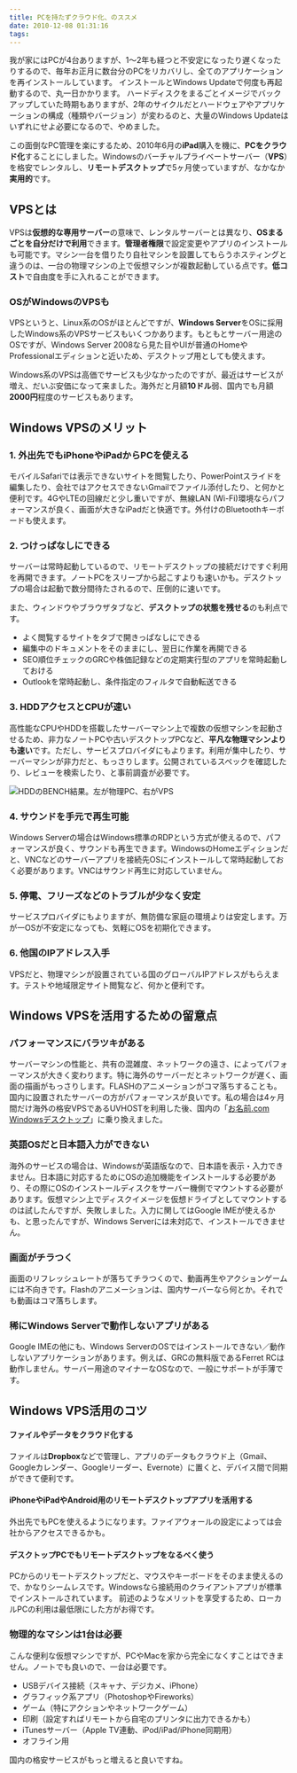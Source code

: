 ```yaml
---
title: PCを持たずクラウド化、のススメ
date: 2010-12-08 01:31:16
tags:
---
```


我が家にはPCが4台ありますが、1〜2年も経つと不安定になったり遅くなったりするので、毎年お正月に数台分のPCをリカバリし、全てのアプリケーションを再インストールしています。
インストールとWindows Updateで何度も再起動するので、丸一日かかります。
ハードディスクをまるごとイメージでバックアップしていた時期もありますが、2年のサイクルだとハードウェアやアプリケーションの構成（種類やバージョン）が変わるのと、大量のWindows Updateはいずれにせよ必要になるので、やめました。

この面倒なPC管理を楽にするため、2010年6月の**iPad**購入を機に、**PCをクラウド化**することにしました。Windowsのバーチャルプライベートサーバー（**VPS**）を格安でレンタルし、**リモートデスクトップ**で5ヶ月使っていますが、なかなか**実用的**です。
<!-- more -->

## VPSとは

VPSは**仮想的な専用サーバー**の意味で、レンタルサーバーとは異なり、**OSまるごとを自分だけで利用**できます。**管理者権限**で設定変更やアプリのインストールも可能です。マシン一台を借りたり自社マシンを設置してもらうホスティングと違うのは、一台の物理マシンの上で仮想マシンが複数起動している点です。**低コスト**で自由度を手に入れることができます。

### OSがWindowsのVPSも

VPSというと、Linux系のOSがほとんどですが、**Windows Server**をOSに採用したWindows系のVPSサービスもいくつかあります。もともとサーバー用途のOSですが、Windows Server 2008なら見た目やUIが普通のHomeやProfessionalエディションと近いため、デスクトップ用としても使えます。

Windows系のVPSは高価でサービスも少なかったのですが、最近はサービスが増え、だいぶ安価になって来ました。海外だと月額**10ドル**弱、国内でも月額**2000円**程度のサービスもあります。

## Windows VPSのメリット

### 1\. 外出先でもiPhoneやiPadからPCを使える

モバイルSafariでは表示できないサイトを閲覧したり、PowerPointスライドを編集したり、会社ではアクセスできないGmailでファイル添付したり、と何かと便利です。4GやLTEの回線だと少し重いですが、無線LAN (Wi-Fi)環境ならパフォーマンスが良く、画面が大きなiPadだと快適です。外付けのBluetoothキーボードも使えます。

### 2\. つけっぱなしにできる

サーバーは常時起動しているので、リモートデスクトップの接続だけですぐ利用を再開できます。ノートPCをスリープから起こすよりも速いかも。デスクトップの場合は起動で数分間待たされるので、圧倒的に速いです。

また、ウィンドウやブラウザタブなど、**デスクトップの状態を残せる**のも利点です。

*   よく閲覧するサイトをタブで開きっぱなしにできる
*   編集中のドキュメントをそのままにし、翌日に作業を再開できる
*   SEO順位チェックのGRCや株価記録などの定期実行型のアプリを常時起動しておける
*   Outlookを常時起動し、条件指定のフィルタで自動転送できる

### 3\. HDDアクセスとCPUが速い

高性能なCPUやHDDを搭載したサーバーマシン上で複数の仮想マシンを起動させるため、非力なノートPCや古いデスクトップPCなど、**平凡な物理マシンよりも速い**です。ただし、サービスプロバイダにもよります。利用が集中したり、サーバーマシンが非力だと、もっさりします。公開されているスペックを確認したり、レビューを検索したり、と事前調査が必要です。

<img src="//res.cloudinary.com/mak00s/image/upload/f_auto/v1523895281/201012-vps-crystal-disk-mark.png" alt="HDDのBENCH結果。左が物理PC、右がVPS" sizes="100vw" />

### 4\. サウンドを手元で再生可能

Windows Serverの場合はWindows標準のRDPという方式が使えるので、パフォーマンスが良く、サウンドも再生できます。WindowsのHomeエディションだと、VNCなどのサーバーアプリを接続先OSにインストールして常時起動しておく必要があります。VNCはサウンド再生に対応していません。

### 5\. 停電、フリーズなどのトラブルが少なく安定

サービスプロバイダにもよりますが、無防備な家庭の環境よりは安定します。万が一OSが不安定になっても、気軽にOSを初期化できます。

### 6\. 他国のIPアドレス入手

VPSだと、物理マシンが設置されている国のグローバルIPアドレスがもらえます。テストや地域限定サイト閲覧など、何かと便利です。

## Windows VPSを活用するための留意点

### パフォーマンスにバラツキがある

サーバーマシンの性能と、共有の混雑度、ネットワークの遠さ、によってパフォーマンスが大きく変わります。特に海外のサーバーだとネットワークが遅く、画面の描画がもっさりします。FLASHのアニメーションがコマ落ちすることも。国内に設置されたサーバーの方がパフォーマンスが良いです。私の場合は4ヶ月間だけ海外の格安VPSであるUVHOSTを利用した後、国内の「[お名前.com Windowsデスクトップ](http://www.onamae-desktop.com/)」に乗り換えました。

### 英語OSだと日本語入力ができない

海外のサービスの場合は、Windowsが英語版なので、日本語を表示・入力できません。日本語に対応するためにOSの追加機能をインストールする必要があり、その際にOSのインストールディスクをサーバー機側でマウントする必要があります。仮想マシン上でディスクイメージを仮想ドライブとしてマウントするのは試したんですが、失敗しました。入力に関してはGoogle IMEが使えるかも、と思ったんですが、Windows Serverには未対応で、インストールできません。

### 画面がチラつく

画面のリフレッシュレートが落ちてチラつくので、動画再生やアクションゲームには不向きです。Flashのアニメーションは、国内サーバーなら何とか。それでも動画はコマ落ちします。

### 稀にWindows Serverで動作しないアプリがある

Google IMEの他にも、Windows ServerのOSではインストールできない／動作しないアプリケーションがあります。例えば、GRCの無料版であるFerret RCは動作しません。サーバー用途のマイナーなOSなので、一般にサポートが手薄です。

## Windows VPS活用のコツ

#### ファイルやデータをクラウド化する

ファイルは**Dropbox**などで管理し、アプリのデータもクラウド上（Gmail、Googleカレンダー、Googleリーダー、Evernote）に置くと、デバイス間で同期ができて便利です。

#### iPhoneやiPadやAndroid用のリモートデスクトップアプリを活用する

外出先でもPCを使えるようになります。ファイアウォールの設定によっては会社からアクセスできるかも。

#### デスクトップPCでもリモートデスクトップをなるべく使う

PCからのリモートデスクトップだと、マウスやキーボードをそのまま使えるので、かなりシームレスです。Windowsなら接続用のクライアントアプリが標準でインストールされています。
前述のようなメリットを享受するため、ローカルPCの利用は最低限にした方がお得です。

### 物理的なマシンは1台は必要

こんな便利な仮想マシンですが、PCやMacを家から完全になくすことはできません。ノートでも良いので、一台は必要です。

*   USBデバイス接続（スキャナ、デジカメ、iPhone）
*   グラフィック系アプリ（PhotoshopやFireworks）
*   ゲーム（特にアクションやネットワークゲーム）
*   印刷（設定すればリモートから自宅のプリンタに出力できるかも）
*   iTunesサーバー（Apple TV連動、iPod/iPad/iPhone同期用）
*   オフライン用

国内の格安サービスがもっと増えると良いですね。